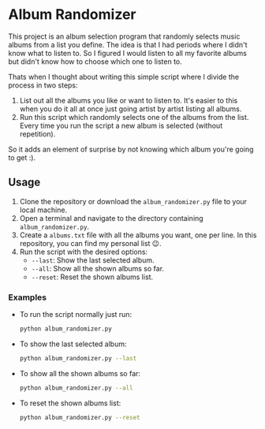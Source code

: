 # Album Randomizer

This project is an album selection program that randomly selects music albums from a list you define. The idea is that I had periods where I didn't know what to listen to. So I figured I would listen to all my favorite albums but didn't know how to choose which one to listen to.

Thats when I thought about writing this simple script where I divide the process in two steps:

1. List out all the albums you like or want to listen to. It's easier to this when you do it all at once just going artist by artist listing all albums.
2. Run this script which randomly selects one of the albums from the list. Every time you run the script a new album is selected (without repetition).

So it adds an element of surprise by not knowing which album you're going to get :).

## Usage

1. Clone the repository or download the `album_randomizer.py` file to your local machine.
2. Open a terminal and navigate to the directory containing `album_randomizer.py`.
3. Create a `albums.txt` file with all the albums you want, one per line. In this repository, you can find my personal list 😉.
3. Run the script with the desired options:
    - `--last`: Show the last selected album.
    - `--all`: Show all the shown albums so far.
    - `--reset`: Reset the shown albums list.

### Examples

- To run the script normally just run:
    ```sh
    python album_randomizer.py
    ```
- To show the last selected album:
    ```sh
    python album_randomizer.py --last
    ```

- To show all the shown albums so far:
    ```sh
    python album_randomizer.py --all
    ```

- To reset the shown albums list:
    ```sh
    python album_randomizer.py --reset
    ```
